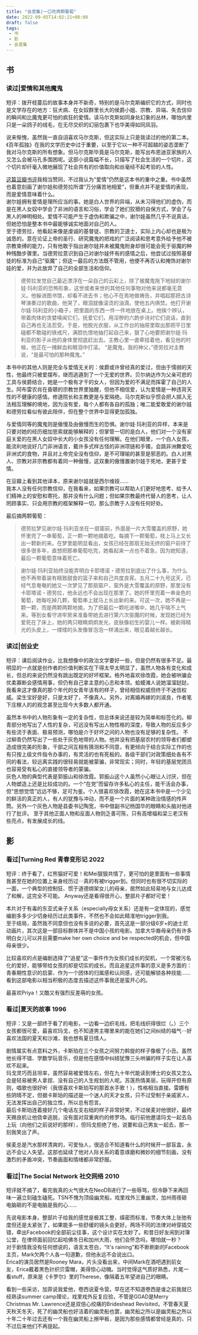 ```yaml
---
title: "会意集|一口吃两颗葡萄"
date: 2022-09-05T14:02:21+08:00
draft: false
tags: 
 - 书
 - 影
 - 会意集
---
```


## 书
### 读过|爱情和其他魔鬼
短评：拨开枝蔓后的故事本身并不新奇，特别的是马尔克斯编织它的方式，同时也是文学存在的地方：狂犬病、在女奴群里长大的侯爵小姐、宗教、异端、失去信仰的瞬间和比魔鬼更可怕的疯狂的爱情。读马尔克斯如同身处幻象的丛林，哪怕内里只是一朵鸽子的绒毛，在无尽交织的幻丽包裹下也华美得如同凤羽。

说来惭愧，虽然我一直自诩喜欢马尔克斯，但这实际上只是我读过的他的第二本。《百年孤独》在我的文学历史中过于重要，以至于它以一种不可超越的姿态垄断了我对马尔克斯的所有想象。但马尔克斯毕竟是马尔克斯，能写出布恩迪亚家族的人又怎么会被马孔多围困呢。这部小说篇幅不长，只描写了社会生活的一个切片，这个切片却纤毫入微地展现了社会共有的价值取向和丝毫经不起考验的人性。

[这篇豆瓣书评](https://book.douban.com/review/8133103/)我相当赞同，不过我认为“爱情”仍然是这本书的重中之重。书中虽然也着意刻画了谢尔娃和德劳拉所谓“万分痛苦地相爱”，但重点并不是爱情的表现，而是爱情意味着什么。  
谢尔娃拥有爱情是理所应当的事。她是白人世界的异端，从未习得他们的虚伪，而是在黑人女奴中学会了非洲的语言和习俗，学会了她们狡猾的自保方式，学会了与黑人的神明相处。爱情不可能产生于虚伪和欺骗之中，谢尔娃虽然几乎不说真话，但她恐怕是整本书中最能够诚实地面对自己的人。  
至于德劳拉，他看起来像是虔诚的基督徒、宗教的卫道士，实际上内心却也是极为诚恳的。意在论证上帝的圣行、研究魔鬼的把戏的广泛阅读和思考意外给予他不被宗教束缚的能力，只有他敢于指出谢尔娃并未被魔鬼附身却很可能会死于驱魔的种种残酷步骤里。当德劳拉意识到自己对谢尔娃怀有的感情之后，他尝试过按照基督徒的标准为自己“驱魔”；但这一最后的方法既不管用，他便不再否认和掩饰对谢尔娃的爱，并为此放弃了自己的全部生活和信仰。
>德劳拉发觉自己最近漂浮在一朵自己的云彩上，除了被魔鬼拖下地狱的谢尔娃·玛利亚的恐怖形象，这世或者来世的其他任何事物对他来说都毫无意义。他躲进图书馆，却看不进去书；他心不在焉地做祷告，并唱起那把古诗琴演奏过的歌曲，他哭了，眼泪就像滚烫的油滴，使他五内俱焚。他打开谢尔娃·玛利亚的小箱子，把里面的东西一件一件地放在桌上。他挨个辨认，带着肉体的贪婪嗅闻它们，抚爱它们，用淫秽的六韵步诗对它们说话，直到自己再也无法忍受。于是，他脱光衣服，从工作台的抽屉里取出那把平日里碰都不敢碰的铁戒尺，满腔仇恨地抽打起自己来，狠了心地要把谢尔娃·玛利亚的影子从他的身体里彻底赶出去。主教心里一直牵挂着他，看见他的时候，他正在一摊鲜血和眼泪中打滚。 “是魔鬼，我的神父，”德劳拉对主教说，“是最可怕的那种魔鬼。”  

本书中的其他人则是完全与爱情无关的：侯爵或许曾经真的爱过，但由于懦弱的天性，他最终只被爱摆布，继而逃遁到了一个无爱的世界。贝尔纳达作为父亲可悲的工具与侯爵结合，她是一个极有才干的女人，但因为爱的不满足而挥霍了自己的人生。阿布雷农肖在昏聩的宗教世界里独醒，但他不相信爱，认为爱情是一种违背天性的不健康的感情。修道院长和主教更是与爱隔绝。马尔克斯似乎惯会把人掷入无法相互理解的境地，因为没有爱，每个人都有各自的孤独；唯二能爱敢爱的谢尔娃和德劳拉看似有彼此陪伴，但在整个世界中显得更加孤独。

与爱情同等的魔鬼则是傲慢及由傲慢而生的恐惧。谢尔娃·玛利亚的异样，本来是只要对她的经历细加思索就能够解释的；但掌管一切的是白人，他们对一个没有家庭关爱的在黑人女奴中长大的小女孩没有任何理解。在他们眼里，一个白人女孩，能流利地说好几门非洲语言，戴许多式样古怪的非洲项链和手镯，会跳非洲舞爱吃非洲式的食物，并且对上帝完全没有信仰，是不可理喻的甚至是邪恶的。白人对黑人、宗教对非宗教都有着同一种傲慢，这双重的傲慢置谢尔娃于死地，更甚于爱情。

在豆瓣上看到其他译本，原来谢尔娃就是西尔维娅……  
我本人没有任何宗教信仰，在我看来，如果宗教可以帮助人们更好地思考、给予人们精神上的安慰和寄托，那并没有什么问题；但如果宗教最终代替人的思考，让人罔顾事实、只会用宗教的框架解释一切，那么宗教于人没有任何好处。

最后摘两颗葡萄：
>德劳拉梦见谢尔娃·玛利亚坐在一扇窗前，外面是一片大雪覆盖的原野，她怀里兜了一串葡萄，正一颗一颗地摘着吃。每摘下一颗葡萄，枝上马上又长出一颗新的来。在梦里能明显看出，女孩已经在那扇无始无终的窗户前待了很多很多年，直想把那串葡萄吃完，她看起来一点也不着急，因为她知道，最后一颗葡萄意味着死亡。

>谢尔娃·玛利亚始终没能弄明白卡耶塔诺・德劳拉到底出了什么事，为什么他不再带着装有精致甜食的篮子来和自己共度良宵。五月二十九号这天，已经气息奄奄的她又一次梦见了那扇窗户，窗外是大雪覆盖的原野，那里没有卡耶塔诺・德劳拉，他永远也不会出现在那里了。她的怀里兜着一串金色的葡萄，她每吃掉几颗，葡萄串上就马上长出新的来。可这一次，她不再是一颗一颗，而是两颗两颗地摘，为了把最后一颗吃进嘴中，她几乎喘不上气来。等到女看守进牢房来准备带她去进行第六次驱魔的时候，发现她已经为爱死在了床上，她的两只眼睛炯炯发光，皮肤像初生的婴儿一样。被剃得精光的头皮上，一缕缕的头发像冒泡泡一样涌出来，眼见着越长越长。
### 读过|创业史
短评：课后阅读作业，比我想像中的政治文学要好一些，但是仍然有很多不足。最明显的一点就是创作者的价值判断实在下得太早太明显了，虽然人物各有变化和成长，但总的来说仍然没有跳出既定的好坏框架。格外地喜欢徐改霞，她会被哄骗会优柔寡断会感情用事，但仍有自己拿主意的心志和本领。蛤蟆滩人说她溜溜跶跶，我看来这才像真的那个年代的女青年该有的样子，曾经相信权威但终于不迷信权威。梁生宝好是好，只是太好了，不像真人。另外，对离婚再嫁的刘淑良，作者笔下庄稼人的的观念甚至比现今大多数人都开通。

虽然本书中的人物形象有一定的复杂性，但总体来说还是较为简单和标签化的。柳青部分地写出了人性的复杂，可远没有写出人物性格的深度，导致人物的反应多少有些流于表面、极易预测，哪怕是介于好坏之间的人物也没有足够的复杂性。
不过柳青仍然写出了一些处于灰色地带的人物。他并没有把基层农村的领导者们都塑造成很完美的形象，干部之间互相有猜测和不同意，有更倾向于结合实际工作的也有只按上级文件指令办事的，有灵活的也有死板的。各级干部们对政策细处各有不同的看法，较远离实践的很轻易就能被蒙骗，非常现实；同时，年轻的基层党团员也容易受有私心的直接领导者的蒙骗。  
灰色人物的典型代表是郭振山和徐改霞。郭振山这个人虽然小心眼让人讨厌，但在人物塑造上还是比较成功的。一个“在党”而留存许多私心的主任，能干活会办事，但“思想觉悟”远远不够，足可为鉴。个人很喜欢徐改霞，她在这本书中是一个少见的鲜活的真正的人，有人的犹豫与冲动，而不是一个片面的某种政治情感的传声筒。另外一个灰色人物是县委书记陶宽，书中借副书记杨国华的眼睛和头脑对他进行了批评。
至于其他正面人物和反面人物则乏善可陈，只有高增福和梁三老汉有些亮点，有发展成长的线。
## 影
### 看过|Turning Red 青春变形记 2022
短评：终于看了，红熊猫好可爱！和Mei狠狠共情了，更可怕的是里面有一些事情我甚至在她的位置上亲身经历过⋯真的有被trigger到。但同时也有很不切实际的一面，一个典型的控制狂、惯于道德绑架女儿的母亲，居然如此轻易地与女儿达成了和解，这完全不可能。 Anyway还是看得很开心，整部片子都好可爱！

本片对于有毒的东亚式亲子关系（especially母女关系）还是有一定体现的，感觉编剧多多少少切身经历过此类事件，不然也不会如此精准地trigger到我。  
至于结局，虽然我不同意但也没有多说的必要，首先这是一部分级6岁+的迪士尼动画片，其次这是一部目标群体并不是中国小孩的电影。加拿大华裔母亲仍有许多明白女儿可以并且需要make her own choice and be respected的机会，但中国母亲很少。

比较喜欢的点是编剧选择了“追星”这一事件作为女孩们成长的契机，一个常被污名化的爱好，能够带给女孩的却是切实的成长。而且追星这件事的意义是多方面的：青春期性意识的启蒙、作为一个团体的归属感和认同感，还可能解锁各种技能……看到这部电影以相当积极的态度去描述这件事我还是蛮开心的。

最喜欢Priya！又酷又有强烈反差萌的女孩。
### 看过|夏天的故事 1996
短评：又是一部终于看了的电影，一边看一边织毛线，把毛线织得很烂（。）三个女孩都很可爱，最喜欢玛戈，也不知道男主哪里来的能在她们之间纠结的福气⋯好喜欢法国的夏天和沙滩，我也想有夏日情人。

剧情属实有点意料之外，卡斯珀在三个女孩之间努力斡旋的样子像极了小丑。虽然他长得不错、学数学玩音乐，但是他在感情中纠结犹豫三头哄骗的样子实在让人喜欢不起来。  
玛戈灵巧而且坦率，虽然容易被爱情左右，但在九十年代能读到博士的女孩又怎么会是轻易被男人拿捏、没有自己的人生规划的人呢。苏莲热情美丽，玩得开但有原则，唱歌也很好听（我很喜欢卡斯珀写的那首水手歌！），性格相当直接。雷娜有些阴晴不定，但据卡斯珀的描述是一个迷人的天才女孩，只不过受制于亲戚家人，无法发挥出自己的独立性，所以总有怨言。  
最后卡斯珀连着接好几个电话左支右绌的样子非常好笑，不过侯麦对他很好，最终天赐良机让他侥幸逃脱，没有面对双重爽约的修罗场。临行前他邀请玛戈一起去岛上玩（向他们之前说好的那样），但玛戈拒绝了他，说要和自己男友一起去，那一刻我笑出了声。

侯麦总是汽水那样清爽的，可爱怡人，很适合不知道看什么的时候开一部盲盒，永远不会让人失望。这部也延续了他对人际关系的着意琢磨和微妙的细节刻画，没有激烈的矛盾冲突，节奏画面和情绪都非常舒服。

### 看过|The Social Network 社交网络 2010
短评就不摘了，看完我真的火气很大在NeoDB进行了一些辱骂，但冷静下来再回味一遍立刻磕生磕死。TSN不愧为顶级幽灵船，戏里戏外三重幽灵，加州雨夜砸电脑砸的不是电脑是我的心……

先说电影本身。整部片子给我的感觉是极其工整，缜密而标准，节奏大体上张弛有度但还是太紧张了，如果能多一些舒缓的镜头会更好。两场不同的法律对峙穿插交错，牵出Facebook的全部前尘往事，这个设计实在太妙了。和昔日好友闹到对簿公堂，在律师面前回忆起哈佛冬日和加州大雨，他们会怀念吗，哪怕就一秒？  
对于剧情我没有任何想说的，语言太苍白，“It's raining”和不断刷新的Facebook主页，Mark欠两个人各一句道歉，但他永远不会说出口。  
Erica的演员居然是Rooney Mara，片头没看出来，中间Mark在酒吧遇到前女友，Erica戴着黑色针织贝雷帽，美得惊心动魄。当时觉得这气质好熟悉，片尾一看stuff，原来是《卡罗尔》里的Therese，像隔着五年望进自己的眼睛。

看到一些采访，加菲说我爱他，卷西说夏令营。早在还不知道卷西是谁之前我就已经熟读summer camp理论，戏里戏外反复应验，不管是GGAD是Merry Christmas Mr. Lawrence还是双倍心绞痛的Brideshead Revisited，不管春天夏天秋天冬天，死了的幽灵船也好活着的幽灵船也罢，幽灵船之所以是幽灵船之所以十年二十年过去还有一个我在幽灵船上擦甲板，是因为那些感情都曾经是真的，只不过后来他们不再提起。